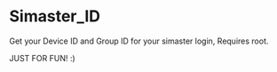 # Simaster_ID
Get your Device ID and Group ID for your simaster login, Requires root.

JUST FOR FUN! :)
